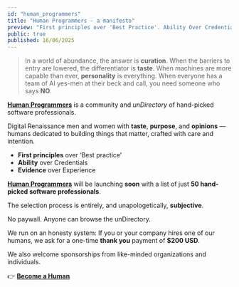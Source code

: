 ```yaml
---
id: "human_programmers"
title: "Human Programmers - a manifesto"
preview: "First principles over 'Best Practice'. Ability Over Credentials. Evidence over Experience"
public: true
published: 16/06/2025
---
```


> In a world of abundance, the answer is **curation**.
> When the barriers to entry are lowered, the differentiator is **taste**.
> When machines are more capable than ever, **personality** is everything.
> When everyone has a team of AI yes-men at their beck and call, you need someone who says **NO**.

[**Human Programmers**](https://humanprogrammers.com) is a community and _unDirectory_ of hand-picked software professionals.

Digital Renaissance men and women with
**taste**, **purpose**, and **opinions** —
humans dedicated to building things that matter,
crafted with care and intention.


- **First principles** over ‘Best practice’
- **Ability** over Credentials
- **Evidence** over Experience

[**Human Programmers**](https://humanprogrammers.com) will be launching **soon**
with a list of just
**50 hand-picked software professionals**.

The selection process is entirely, and unapologetically, **subjective**.

No paywall.
Anyone can browse the unDirectory.

We run on an honesty system:
If you or your company hires one of our humans,
we ask for a one-time **thank you** payment of **$200 USD**.

We also welcome sponsorships from like-minded organizations and individuals.

👉 [**Become a Human**](/become_a_human)
